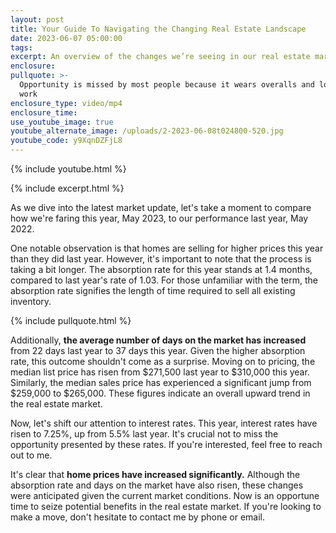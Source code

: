 ```yaml
---
layout: post
title: Your Guide To Navigating the Changing Real Estate Landscape
date: 2023-06-07 05:00:00
tags:
excerpt: An overview of the changes we’re seeing in our real estate market.
enclosure:
pullquote: >-
  Opportunity is missed by most people because it wears overalls and looks like
  work
enclosure_type: video/mp4
enclosure_time:
use_youtube_image: true
youtube_alternate_image: /uploads/2-2023-06-08t024800-520.jpg
youtube_code: y9XqnDZFjL8
---
```

{% include youtube.html %}

{% include excerpt.html %}

As we dive into the latest market update, let's take a moment to compare how we're faring this year, May 2023, to our performance last year, May 2022.&nbsp;

One notable observation is that homes are selling for higher prices this year than they did last year. However, it's important to note that the process is taking a bit longer. The absorption rate for this year stands at 1.4 months, compared to last year's rate of 1.03. For those unfamiliar with the term, the absorption rate signifies the length of time required to sell all existing inventory.

{% include pullquote.html %}

Additionally, **the average number of days on the market has increased** from 22 days last year to 37 days this year. Given the higher absorption rate, this outcome shouldn't come as a surprise. Moving on to pricing, the median list price has risen from $271,500 last year to $310,000 this year. Similarly, the median sales price has experienced a significant jump from $259,000 to $265,000. These figures indicate an overall upward trend in the real estate market.

Now, let's shift our attention to interest rates. This year, interest rates have risen to 7.25%, up from 5.5% last year. It's crucial not to miss the opportunity presented by these rates. If you're interested, feel free to reach out to me.

It's clear that **home prices have increased significantly.** Although the absorption rate and days on the market have also risen, these changes were anticipated given the current market conditions. Now is an opportune time to seize potential benefits in the real estate market. If you're looking to make a move, don't hesitate to contact me by phone or email.